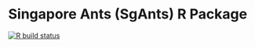 # Singapore Ants (SgAnts) R Package

<!-- badges: start -->
[![R build status](https://github.com/eunices/sgAnts/workflows/R-CMD-check/badge.svg)](https://github.com/eunices/sgAnts/actions)
<!-- badges: end -->